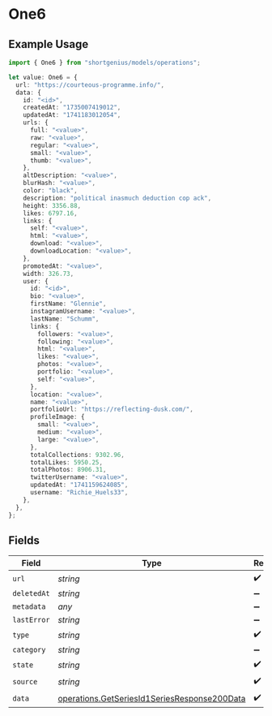 # One6

## Example Usage

```typescript
import { One6 } from "shortgenius/models/operations";

let value: One6 = {
  url: "https://courteous-programme.info/",
  data: {
    id: "<id>",
    createdAt: "1735007419012",
    updatedAt: "1741183012054",
    urls: {
      full: "<value>",
      raw: "<value>",
      regular: "<value>",
      small: "<value>",
      thumb: "<value>",
    },
    altDescription: "<value>",
    blurHash: "<value>",
    color: "black",
    description: "political inasmuch deduction cop ack",
    height: 3356.88,
    likes: 6797.16,
    links: {
      self: "<value>",
      html: "<value>",
      download: "<value>",
      downloadLocation: "<value>",
    },
    promotedAt: "<value>",
    width: 326.73,
    user: {
      id: "<id>",
      bio: "<value>",
      firstName: "Glennie",
      instagramUsername: "<value>",
      lastName: "Schumm",
      links: {
        followers: "<value>",
        following: "<value>",
        html: "<value>",
        likes: "<value>",
        photos: "<value>",
        portfolio: "<value>",
        self: "<value>",
      },
      location: "<value>",
      name: "<value>",
      portfolioUrl: "https://reflecting-dusk.com/",
      profileImage: {
        small: "<value>",
        medium: "<value>",
        large: "<value>",
      },
      totalCollections: 9302.96,
      totalLikes: 5950.25,
      totalPhotos: 8906.31,
      twitterUsername: "<value>",
      updatedAt: "1741159624085",
      username: "Richie_Huels33",
    },
  },
};
```

## Fields

| Field                                                                                                        | Type                                                                                                         | Required                                                                                                     | Description                                                                                                  |
| ------------------------------------------------------------------------------------------------------------ | ------------------------------------------------------------------------------------------------------------ | ------------------------------------------------------------------------------------------------------------ | ------------------------------------------------------------------------------------------------------------ |
| `url`                                                                                                        | *string*                                                                                                     | :heavy_check_mark:                                                                                           | N/A                                                                                                          |
| `deletedAt`                                                                                                  | *string*                                                                                                     | :heavy_minus_sign:                                                                                           | N/A                                                                                                          |
| `metadata`                                                                                                   | *any*                                                                                                        | :heavy_minus_sign:                                                                                           | N/A                                                                                                          |
| `lastError`                                                                                                  | *string*                                                                                                     | :heavy_minus_sign:                                                                                           | N/A                                                                                                          |
| `type`                                                                                                       | *string*                                                                                                     | :heavy_check_mark:                                                                                           | N/A                                                                                                          |
| `category`                                                                                                   | *string*                                                                                                     | :heavy_minus_sign:                                                                                           | N/A                                                                                                          |
| `state`                                                                                                      | *string*                                                                                                     | :heavy_check_mark:                                                                                           | N/A                                                                                                          |
| `source`                                                                                                     | *string*                                                                                                     | :heavy_check_mark:                                                                                           | N/A                                                                                                          |
| `data`                                                                                                       | [operations.GetSeriesId1SeriesResponse200Data](../../models/operations/getseriesid1seriesresponse200data.md) | :heavy_check_mark:                                                                                           | N/A                                                                                                          |